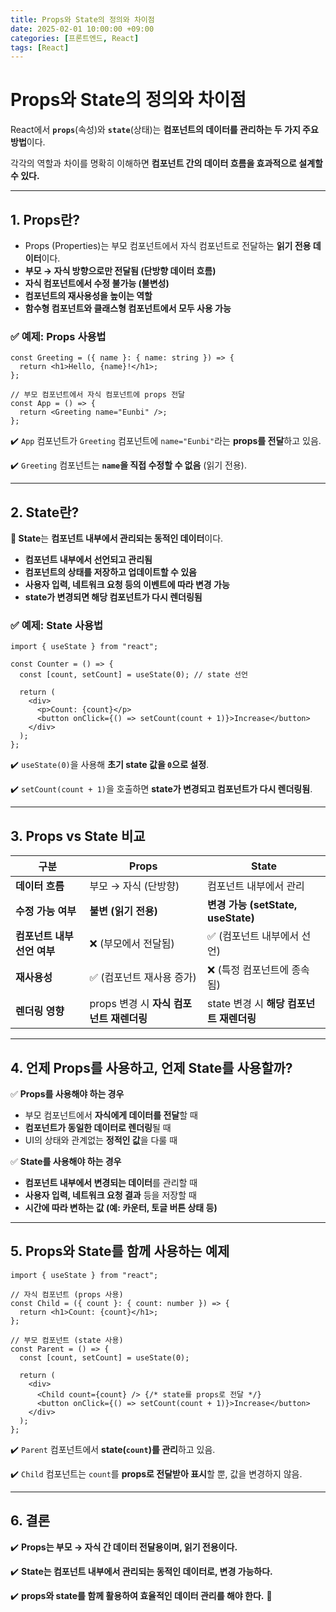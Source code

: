 ```yaml
---
title: Props와 State의 정의와 차이점
date: 2025-02-01 10:00:00 +09:00
categories: [프론트엔드, React]
tags: [React]
---
```


# **Props와 State의 정의와 차이점**

React에서 **`props`**(속성)와 **`state`**(상태)는 **컴포넌트의 데이터를 관리하는 두 가지 주요 방법**이다.

각각의 역할과 차이를 명확히 이해하면 **컴포넌트 간의 데이터 흐름을 효과적으로 설계할 수 있다.**

---

## **1. Props란?**

- Props (Properties)는 부모 컴포넌트에서 자식 컴포넌트로 전달하는 **읽기 전용 데이터**이다.
- **부모 → 자식 방향으로만 전달됨 (단방향 데이터 흐름)**
- **자식 컴포넌트에서 수정 불가능 (불변성)**
- **컴포넌트의 재사용성을 높이는 역할**
- **함수형 컴포넌트와 클래스형 컴포넌트에서 모두 사용 가능**

### **✅ 예제: Props 사용법**

```tsx
const Greeting = ({ name }: { name: string }) => {
  return <h1>Hello, {name}!</h1>;
};

// 부모 컴포넌트에서 자식 컴포넌트에 props 전달
const App = () => {
  return <Greeting name="Eunbi" />;
};
```

✔️ `App` 컴포넌트가 `Greeting` 컴포넌트에 `name="Eunbi"`라는 **props를 전달**하고 있음.

✔️ `Greeting` 컴포넌트는 **`name`을 직접 수정할 수 없음** (읽기 전용).

---

## **2. State란?**

**📌 State**는 **컴포넌트 내부에서 관리되는 동적인 데이터**이다.

- **컴포넌트 내부에서 선언되고 관리됨**
- **컴포넌트의 상태를 저장하고 업데이트할 수 있음**
- **사용자 입력, 네트워크 요청 등의 이벤트에 따라 변경 가능**
- **state가 변경되면 해당 컴포넌트가 다시 렌더링됨**

### **✅ 예제: State 사용법**

```tsx
import { useState } from "react";

const Counter = () => {
  const [count, setCount] = useState(0); // state 선언

  return (
    <div>
      <p>Count: {count}</p>
      <button onClick={() => setCount(count + 1)}>Increase</button>
    </div>
  );
};
```

✔️ `useState(0)`을 사용해 **초기 state 값을 `0`으로 설정**.

✔️ `setCount(count + 1)`을 호출하면 **state가 변경되고 컴포넌트가 다시 렌더링됨**.

---

## **3. Props vs State 비교**

| 구분                        | **Props**                                | **State**                                |
| --------------------------- | ---------------------------------------- | ---------------------------------------- |
| **데이터 흐름**             | 부모 → 자식 (단방향)                     | 컴포넌트 내부에서 관리                   |
| **수정 가능 여부**          | **불변 (읽기 전용)**                     | **변경 가능 (setState, useState)**       |
| **컴포넌트 내부 선언 여부** | ❌ (부모에서 전달됨)                     | ✅ (컴포넌트 내부에서 선언)              |
| **재사용성**                | ✅ (컴포넌트 재사용 증가)                | ❌ (특정 컴포넌트에 종속됨)              |
| **렌더링 영향**             | props 변경 시 **자식 컴포넌트 재렌더링** | state 변경 시 **해당 컴포넌트 재렌더링** |

---

## **4. 언제 Props를 사용하고, 언제 State를 사용할까?**

✅ **Props를 사용해야 하는 경우**

- 부모 컴포넌트에서 **자식에게 데이터를 전달**할 때
- **컴포넌트가 동일한 데이터로 렌더링**될 때
- UI의 상태와 관계없는 **정적인 값**을 다룰 때

✅ **State를 사용해야 하는 경우**

- **컴포넌트 내부에서 변경되는 데이터**를 관리할 때
- **사용자 입력, 네트워크 요청 결과** 등을 저장할 때
- **시간에 따라 변하는 값 (예: 카운터, 토글 버튼 상태 등)**

---

## **5. Props와 State를 함께 사용하는 예제**

```tsx
import { useState } from "react";

// 자식 컴포넌트 (props 사용)
const Child = ({ count }: { count: number }) => {
  return <h1>Count: {count}</h1>;
};

// 부모 컴포넌트 (state 사용)
const Parent = () => {
  const [count, setCount] = useState(0);

  return (
    <div>
      <Child count={count} /> {/* state를 props로 전달 */}
      <button onClick={() => setCount(count + 1)}>Increase</button>
    </div>
  );
};
```

✔️ `Parent` 컴포넌트에서 **state(`count`)를 관리**하고 있음.

✔️ `Child` 컴포넌트는 `count`를 **props로 전달받아 표시**할 뿐, 값을 변경하지 않음.

---

## **6. 결론**

✔️ **Props는 부모 → 자식 간 데이터 전달용이며, 읽기 전용이다.**

✔️ **State는 컴포넌트 내부에서 관리되는 동적인 데이터로, 변경 가능하다.**

✔️ **props와 state를 함께 활용하여 효율적인 데이터 관리를 해야 한다.** 🚀
